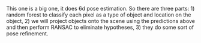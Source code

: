 This one is a big one, it does 6d pose estimation. So there are three parts: 1) random forest to classify each pixel as a type of object and location on the object, 2) we will project objects onto the scene using the predictions above and then perform RANSAC to eliminate hypotheses, 3) they do some sort of pose refinement. 

